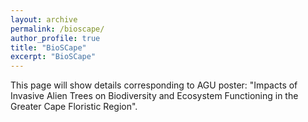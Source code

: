 ```yaml
---
layout: archive
permalink: /bioscape/
author_profile: true
title: "BioSCape"
excerpt: "BioSCape"
---
```

This page will show details corresponding to AGU poster: "Impacts of Invasive Alien Trees on Biodiversity and Ecosystem Functioning in the Greater Cape Floristic Region".
